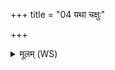 +++
title = "04 यथा चक्षुः"

+++
<details><summary>मूलम् (WS)</summary>

यथा चक्षुः सुपर्णस्य यथाश्वस्य यथा शुनः ।  
एवा मे अश्विना चक्षुः कृणुतं पुष्करस्रजा ॥ ४ ॥
</details>